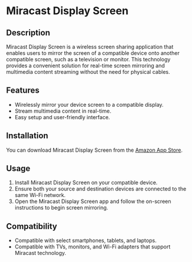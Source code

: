 # Miracast Display Screen

## Description
Miracast Display Screen is a wireless screen sharing application that enables users to mirror the screen of a compatible device onto another compatible screen, such as a television or monitor. This technology provides a convenient solution for real-time screen mirroring and multimedia content streaming without the need for physical cables.

## Features
- Wirelessly mirror your device screen to a compatible display.
- Stream multimedia content in real-time.
- Easy setup and user-friendly interface.

## Installation
You can download Miracast Display Screen from the [Amazon App Store](https://www.amazon.com/dahim_bz-Miracast-Display-Screen/dp/B07DLHNC8S).

## Usage
1. Install Miracast Display Screen on your compatible device.
2. Ensure both your source and destination devices are connected to the same Wi-Fi network.
3. Open the Miracast Display Screen app and follow the on-screen instructions to begin screen mirroring.

## Compatibility
- Compatible with select smartphones, tablets, and laptops.
- Compatible with TVs, monitors, and Wi-Fi adapters that support Miracast technology.
